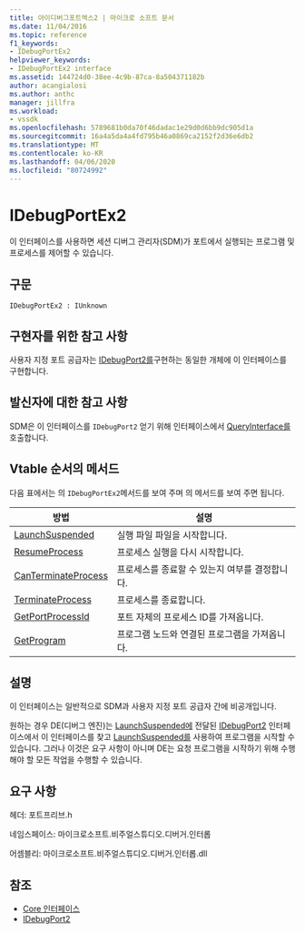 ```yaml
---
title: 아이디버그포트엑스2 | 마이크로 소프트 문서
ms.date: 11/04/2016
ms.topic: reference
f1_keywords:
- IDebugPortEx2
helpviewer_keywords:
- IDebugPortEx2 interface
ms.assetid: 144724d0-38ee-4c9b-87ca-8a504371182b
author: acangialosi
ms.author: anthc
manager: jillfra
ms.workload:
- vssdk
ms.openlocfilehash: 5789681b0da70f46dadac1e29d0d6bb9dc905d1a
ms.sourcegitcommit: 16a4a5da4a4fd795b46a0869ca2152f2d36e6db2
ms.translationtype: MT
ms.contentlocale: ko-KR
ms.lasthandoff: 04/06/2020
ms.locfileid: "80724992"
---
```

# <a name="idebugportex2"></a>IDebugPortEx2
이 인터페이스를 사용하면 세션 디버그 관리자(SDM)가 포트에서 실행되는 프로그램 및 프로세스를 제어할 수 있습니다.

## <a name="syntax"></a>구문

```
IDebugPortEx2 : IUnknown
```

## <a name="notes-for-implementers"></a>구현자를 위한 참고 사항
 사용자 지정 포트 공급자는 [IDebugPort2를](../../../extensibility/debugger/reference/idebugport2.md)구현하는 동일한 개체에 이 인터페이스를 구현합니다.

## <a name="notes-for-callers"></a>발신자에 대한 참고 사항
 SDM은 이 인터페이스를 `IDebugPort2` 얻기 위해 인터페이스에서 [QueryInterface를](/cpp/atl/queryinterface) 호출합니다.

## <a name="methods-in-vtable-order"></a>Vtable 순서의 메서드
 다음 표에서는 의 `IDebugPortEx2`메서드를 보여 주며 의 메서드를 보여 주면 됩니다.

|방법|설명|
|------------|-----------------|
|[LaunchSuspended](../../../extensibility/debugger/reference/idebugportex2-launchsuspended.md)|실행 파일 파일을 시작합니다.|
|[ResumeProcess](../../../extensibility/debugger/reference/idebugportex2-resumeprocess.md)|프로세스 실행을 다시 시작합니다.|
|[CanTerminateProcess](../../../extensibility/debugger/reference/idebugportex2-canterminateprocess.md)|프로세스를 종료할 수 있는지 여부를 결정합니다.|
|[TerminateProcess](../../../extensibility/debugger/reference/idebugportex2-terminateprocess.md)|프로세스를 종료합니다.|
|[GetPortProcessId](../../../extensibility/debugger/reference/idebugportex2-getportprocessid.md)|포트 자체의 프로세스 ID를 가져옵니다.|
|[GetProgram](../../../extensibility/debugger/reference/idebugportex2-getprogram.md)|프로그램 노드와 연결된 프로그램을 가져옵니다.|

## <a name="remarks"></a>설명
 이 인터페이스는 일반적으로 SDM과 사용자 지정 포트 공급자 간에 비공개입니다.

 원하는 경우 DE(디버그 엔진)는 [LaunchSuspended에](../../../extensibility/debugger/reference/idebugenginelaunch2-launchsuspended.md) 전달된 [IDebugPort2](../../../extensibility/debugger/reference/idebugport2.md) 인터페이스에서 이 인터페이스를 찾고 [LaunchSuspended를](../../../extensibility/debugger/reference/idebugportex2-launchsuspended.md) 사용하여 프로그램을 시작할 수 있습니다. 그러나 이것은 요구 사항이 아니며 DE는 요청 프로그램을 시작하기 위해 수행해야 할 모든 작업을 수행할 수 있습니다.

## <a name="requirements"></a>요구 사항
 헤더: 포트프리브.h

 네임스페이스: 마이크로소프트.비주얼스튜디오.디버거.인터롭

 어셈블리: 마이크로소프트.비주얼스튜디오.디버거.인터롭.dll

## <a name="see-also"></a>참조
- [Core 인터페이스](../../../extensibility/debugger/reference/core-interfaces.md)
- [IDebugPort2](../../../extensibility/debugger/reference/idebugport2.md)
